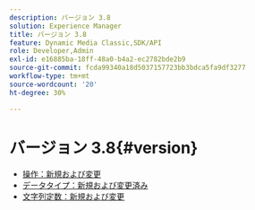 ```yaml
---
description: バージョン 3.8
solution: Experience Manager
title: バージョン 3.8
feature: Dynamic Media Classic,SDK/API
role: Developer,Admin
exl-id: e16885ba-18ff-48a0-b4a2-ec2782bde2b9
source-git-commit: fcda99340a18d5037157723bb3bdca5fa9df3277
workflow-type: tm+mt
source-wordcount: '20'
ht-degree: 30%

---
```


# バージョン 3.8{#version}

* [操作：新規および変更](r-3-8-operations.md)
* [データタイプ：新規および変更済み](r-3-8-types.md)
* [文字列定数：新規および変更](r-3-8-string-constants.md)
